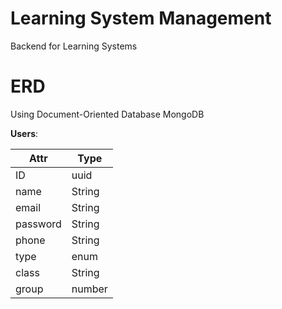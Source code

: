 # Learning System Management
Backend for Learning Systems

# ERD

Using Document-Oriented Database MongoDB

**Users**:

|Attr|Type|
|-----|------|
|ID|uuid|
|name|String|
|email|String|
|password|String|
|phone|String|
|type|enum|
|class|String|
|group|number|
